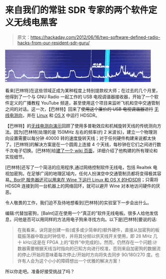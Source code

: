# 来自我们的常驻 SDR 专家的两个软件定义无线电黑客

> 原文：<https://hackaday.com/2012/06/16/two-software-defined-radio-hacks-from-our-resident-sdr-guru/>

![](img/40ffd5cdce732f03b93c51327a85c66a.png "radio")

看来[巴林特]在这些领域正成为某种程度上特别提款权大师；在过去的几个月里，他得到了一个与 GNU Radio 一起工作的 USB 电视调谐器接收器，开始了一个软件定义的广播教程 YouTube 频道，甚至使用这个项目来监听飞机和空中交通管制之间的对话。这一次，【巴林特】回来了~~使用这个廉价的 USB 电视调谐器进行~~ [无线电测向](http://wiki.spench.net/wiki/SDRDF)，并在 [Linux](http://www.youtube.com/watch?v=46VbuViPKt4) 和 [OS X](http://www.youtube.com/watch?v=492Ub66IsRA) 中运行 HDSDR。

【巴林特】的[无线电测向演示](http://www.youtube.com/watch?v=NSC4Y8yA-jY)回顾了使用多普勒效应和机械旋转天线的传统测向方法。因为[巴林特]处理的是 150MHz 左右的频率(约 2 米波长)，建立一个物理测向设置需要以每分钟 40000 转的速度旋转天线；对于任何硬件构建来说都太快了。[巴林特]的解决方案是在一个圆周上连接 4 个天线，每秒钟在它们之间进行数千次电子切换。[巴林特]给[建了一个 wiki 页面](http://wiki.spench.net/wiki/SDRDF)，详细介绍了他构建的所有理论和实现细节。

[巴林特]还写了一个简洁的应用程序,通过网络控制软件无线电，包括 Realtek 电视加密狗。在足够广阔的地理区域内，任何人扮演空中交通管制员都将变得极其容易[。BorIP 服务器还可以用来在 Wine 下运行 Linux 和 OS X 的](http://hackaday.com/2012/04/16/playing-air-traffic-controller-with-software-defined-radio/)[HDSDR](http://www.hdsdr.de/)；只需将 HDSDR 连接到同一台机器上的网络回环，就可以避开 Wine 对本地访问硬件的厌恶。

令人敬畏的工作，我们迫不及待地想看到[巴林特]的实验室下一步会出什么。

编辑:代替加密狗，[Balnt]正在使用一个“真正的”软件无线电板。很多人给他发信息，问他是否可以用同样的方法用电子狗来寻找方向。以下是[巴林特]要说的话:

> 在我看来，诀窍是创建一些(或多或少简单的)额外硬件，直接从加密狗的板载振荡器中取出时钟信号，并将其分频以供天线开关使用，即 28 MHz 几十 kHz(这是在 FPGA 上的“软件”中完成的)。然而，仍然存在一个问题:计数器需要根据天线当时指向的已知方向进行校准，否则来自加密狗的数据流的停止/开始将意味着每次停止/开始时方向将失去同步 90/180/270 度。也许有人会为这个小小的障碍想出一个优雅的解决方案！

所以你走吧。准备好接受挑战了吗？